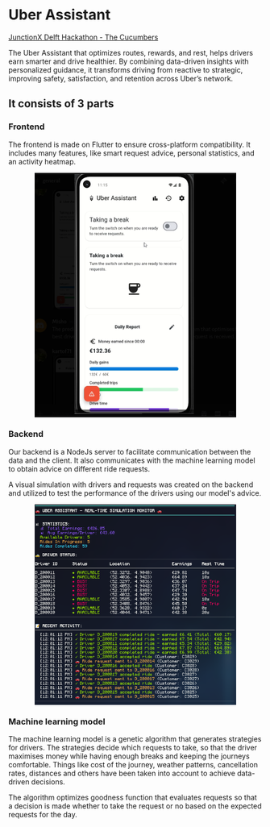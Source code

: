 # Uber Assistant
[JunctionX Delft Hackathon - The Cucumbers](https://eu.junctionplatform.com/projects/junctionx-delft/view/68e22ff2caba096fa9fb405a)

The Uber Assistant that optimizes routes, rewards, and rest, helps drivers earn smarter and drive healthier. By combining data-driven insights with personalized guidance, it transforms driving from reactive to strategic, improving safety, satisfaction, and retention across Uber’s network.
## It consists of 3 parts
### Frontend
The frontend is made on Flutter to ensure cross-platform compatibility. It includes many features, like smart request advice, personal statistics, and an activity heatmap.
<div style="display: flex; justify-content: center; align-items: center">
<img src="images/phone.png" width="400">
</div>

### Backend
Our backend is a NodeJs server to facilitate communication between the data and the client. It also communicates with the machine learning model to obtain advice on different ride requests.

A visual simulation with drivers and requests was created on the backend and utilized to test the performance of the drivers using our model's advice.

<div style="display: flex; justify-content: center; align-items: center">
<img src="images/simulation.png" width="400">
</div>

### Machine learning model
The machine learning model is a genetic algorithm that generates strategies for drivers. The strategies decide which requests to take, so that the driver maximises money while having enough breaks and keeping the journeys comfortable. Things like cost of the journey, weather patterns, cancellation rates, distances and others have been taken into account to achieve data-driven decisions.

The algorithm optimizes goodness function that evaluates requests so that a decision is made whether to take the request or no based on the expected requests for the day.
